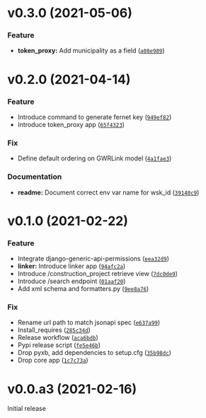 # v0.3.0 (2021-05-06)

### Feature
* **token_proxy:** Add municipality as a field ([`a08e989`](https://github.com/adfinis-sygroup/ebau-gwr/commit/a08e989864063e17803dc2a17da2ce6b58aa1040))

# v0.2.0 (2021-04-14)

### Feature
* Introduce command to generate fernet key ([`949ef82`](https://github.com/adfinis-sygroup/ebau-gwr/commit/949ef82fe407680b2e961d1564aba5ac956ab50b))
* Introduce token_proxy app ([`65f4323`](https://github.com/adfinis-sygroup/ebau-gwr/commit/65f43238b5a27cc55d7b087565b179a53aa4f2c4))

### Fix
* Define default ordering on GWRLink model ([`4a1fae3`](https://github.com/adfinis-sygroup/ebau-gwr/commit/4a1fae352ce4d3a269e111ddeb43a0d055926d89))

### Documentation
* **readme:** Document correct env var name for wsk_id ([`39140c9`](https://github.com/adfinis-sygroup/ebau-gwr/commit/39140c97feb94cd8bcdff053b82c6d0e2790386c))

# v0.1.0 (2021-02-22)

### Feature
* Integrate django-generic-api-permissions ([`eea32d9`](https://github.com/czosel/ebau-gwr/commit/eea32d9b74416fa75d4a9e667993162b110bba1a))
* **linker:** Introduce linker app ([`94afc2a`](https://github.com/czosel/ebau-gwr/commit/94afc2a1dd11c99f7a73bac0e03327a16637d088))
* Introduce /construction_project retrieve view ([`7dc0de9`](https://github.com/czosel/ebau-gwr/commit/7dc0de97cc910e3e98e73fbc3bfe40a11e73a646))
* Introduce /search endpoint ([`01aaf20`](https://github.com/czosel/ebau-gwr/commit/01aaf202b78f2c69dd542cd15c7e001ca86df0ee))
* Add xml schema and formatters.py ([`9ee8a76`](https://github.com/czosel/ebau-gwr/commit/9ee8a760b31ec4cc17ea8284699f4801e8e7ec24))

### Fix
* Rename url path to match jsonapi spec ([`e637a99`](https://github.com/czosel/ebau-gwr/commit/e637a99167315381de70814860e3ad2805d82117))
* Install_requires ([`285c34d`](https://github.com/czosel/ebau-gwr/commit/285c34df2ba88ea680039212bf89d0acbe1e0a2e))
* Release workflow ([`aca6bdb`](https://github.com/czosel/ebau-gwr/commit/aca6bdb4ba559213bb6363a816b333168a78f6c6))
* Pypi release script ([`fe5e46b`](https://github.com/czosel/ebau-gwr/commit/fe5e46b655f2008801f7035ac5a2f41efac1f9f2))
* Drop pyxb, add dependencies to setup.cfg ([`35b98dc`](https://github.com/czosel/ebau-gwr/commit/35b98dc2c078910ca9642386a27fe6dabf16500b))
* Drop core app ([`1c7c73a`](https://github.com/czosel/ebau-gwr/commit/1c7c73a066e897742507fa00b099c198df8d33f0))

# v0.0.a3 (2021-02-16)

Initial release

